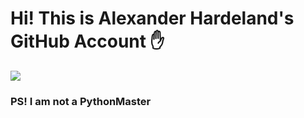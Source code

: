 # Hi! This is Alexander Hardeland's GitHub Account ✋

<img src="https://github-readme-stats.vercel.app/api?username=Alexander&theme=cobalt2&show_icons=true)"> 






### PS! I am not a PythonMaster
